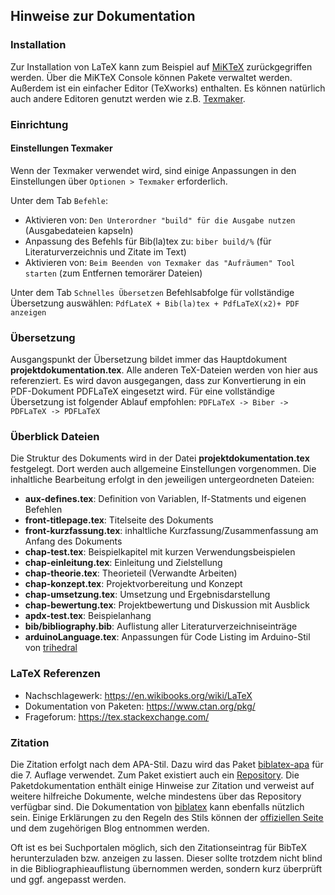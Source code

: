 ## Hinweise zur Dokumentation

### Installation

Zur Installation von LaTeX kann zum Beispiel auf [MiKTeX](https://miktex.org/download "Download MiKTeX") zurückgegriffen werden.
Über die MiKTeX Console können Pakete verwaltet werden. Außerdem ist ein einfacher Editor (TeXworks) enthalten.
Es können natürlich auch andere Editoren genutzt werden wie z.B. [Texmaker](https://www.xm1math.net/texmaker/download.html "Download Texmaker").

### Einrichtung

#### Einstellungen Texmaker

Wenn der Texmaker verwendet wird, sind einige Anpassungen in den Einstellungen über `Optionen > Texmaker` erforderlich.

Unter dem Tab `Befehle`:
- Aktivieren von: `Den Unterordner "build" für die Ausgabe nutzen` (Ausgabedateien kapseln)
- Anpassung des Befehls für Bib(la)tex zu: `biber build/%` (für Literaturverzeichnis und Zitate im Text)
- Aktivieren von: `Beim Beenden von Texmaker das "Aufräumen" Tool starten` (zum Entfernen temorärer Dateien)

Unter dem Tab `Schnelles Übersetzen` Befehlsabfolge für vollständige Übersetzung auswählen:
`PdfLateX + Bib(la)tex + PdfLaTeX(x2)+ PDF anzeigen`


### Übersetzung

Ausgangspunkt der Übersetzung bildet immer das Hauptdokument **projektdokumentation.tex**. Alle anderen TeX-Dateien werden von hier aus referenziert.
Es wird davon ausgegangen, dass zur Konvertierung in ein PDF-Dokument PDFLaTeX eingesetzt wird.
Für eine vollständige Übersetzung ist folgender Ablauf empfohlen:
`PDFLaTeX -> Biber -> PDFLaTeX -> PDFLaTeX`

### Überblick Dateien

Die Struktur des Dokuments wird in der Datei **projektdokumentation.tex** festgelegt. Dort werden auch allgemeine Einstellungen vorgenommen.
Die inhaltliche Bearbeitung erfolgt in den jeweiligen untergeordneten Dateien:

- **aux-defines.tex**: Definition von Variablen, If-Statments und eigenen Befehlen
- **front-titlepage.tex**: Titelseite des Dokuments
- **front-kurzfassung.tex**: inhaltliche Kurzfassung/Zusammenfassung am Anfang des Dokuments
- **chap-test.tex**: Beispielkapitel mit kurzen Verwendungsbeispielen
- **chap-einleitung.tex**: Einleitung und Zielstellung
- **chap-theorie.tex**: Theorieteil (Verwandte Arbeiten)
- **chap-konzept.tex**: Projektvorbereitung und Konzept
- **chap-umsetzung.tex**: Umsetzung und Ergebnisdarstellung
- **chap-bewertung.tex**: Projektbewertung und Diskussion mit Ausblick
- **apdx-test.tex**: Beispielanhang
- **bib/bibliography.bib**: Auflistung aller Literaturverzeichniseinträge
- **arduinoLanguage.tex**: Anpassungen für Code Listing im Arduino-Stil von [trihedral](https://github.com/trihedral/ArduinoLatexListing "GitHub Projektseite")

### LaTeX Referenzen

- Nachschlagewerk: <https://en.wikibooks.org/wiki/LaTeX>
- Dokumentation von Paketen: <https://www.ctan.org/pkg/>
- Frageforum: <https://tex.stackexchange.com/>

### Zitation

Die Zitation erfolgt nach dem APA-Stil. Dazu wird das Paket [biblatex-apa](https://www.ctan.org/pkg/biblatex-apa "biblatex-apa im ctan") für die 7. Auflage verwendet. Zum Paket existiert auch ein [Repository](https://github.com/plk/biblatex-apa "biblatex-apa auf github"). Die Paketdokumentation enthält einige Hinweise zur Zitation und verweist auf weitere hilfreiche Dokumente, welche mindestens über das Repository verfügbar sind. Die Dokumentation von [biblatex](https://www.ctan.org/pkg/biblatex "biblatex im ctan") kann ebenfalls nützlich sein. Einige Erklärungen zu den Regeln des Stils können der [offiziellen Seite](https://apastyle.apa.org/ "apa-style") und dem zugehörigen Blog entnommen werden.

Oft ist es bei Suchportalen möglich, sich den Zitationseintrag für BibTeX herunterzuladen bzw. anzeigen zu lassen. Dieser sollte trotzdem nicht blind in die Bibliographieauflistung übernommen werden, sondern kurz überprüft und ggf. angepasst werden.